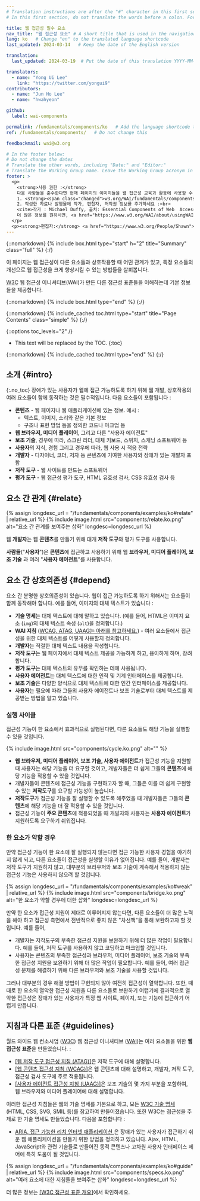 ```yaml
---
# Translation instructions are after the "#" character in this first section. They are comments that do not show up in the web page. You do not need to translate the instructions after "#".
# In this first section, do not translate the words before a colon. For example, do not translate "title:". Do translate the text after "title:"

title: 웹 접근성 필수 요소
nav_title: "웹 접근성 요소" # A short title that is used in the navigation
lang: ko   # Change "en" to the translated language shortcode
last_updated: 2024-03-14   # Keep the date of the English version

translation:
  last_updated: 2024-03-19  # Put the date of this translation YYYY-MM-DD (with month in the middle)

translators:
  - name: "Yong Ui Lee"
    link: "https://twitter.com/yongui9"
contributors:
  - name: "Jun Ho Lee"
  - name: "hwahyeon"

github:
  label: wai-components

permalink: /fundamentals/components/ko   # Add the language shortcode to the end; for example /path/to/file/fr
ref: /fundamentals/components/   # Do not change this

feedbackmail: wai@w3.org

# In the footer below:
# Do not change the dates
# Translate the other words, including "Date:" and "Editor:"
# Translate the Working Group name. Leave the Working Group acronym in English.
footer: >
  <p>
    <strong>사용 권한 :</strong> 
    다음 사항들을 준수한다면 현재 페이지의 이미지들을 웹 접근성 교육과 활동에 사용할 수 있습니다 :<br> 
    1. <strong><span class="changed">w3.org/WAI/fundamentals/components/</span> URI를 <em>눈에 잘 띄도록</em></strong> 이미지 근처에 삽입하고, <br>
    2. 작성한 자료나 발행물에 작가, 편집자, 저작권 정보를 추가하세요 :<br>
    <cite>작가 : Michael Duffy, 출처: Essential Components of Web  Accessibility. S.L. Henry, ed. Copyright W3C <sup>®</sup> (MIT, ERCIM, Keio, Beihang). w3.org/WAI/fundamentals/components/</cite><br>
    더 많은 정보를 원하시면, <a href="https://www.w3.org/WAI/about/usingWAImaterial.html">Using WAI Materials</a>를 참고하세요.
  </p>
  <p><strong>편집자:</strong> <a href="https://www.w3.org/People/Shawn">Shawn Lawton Henry</a>. 그래픽 디자이너: Michael Duffy.</p>
---
```


{::nomarkdown}
{% include box.html type="start" h="2" title="Summary" class="full" %}
{:/}

이 페이지는 웹 접근성이 다른 요소들과 상호작용할 때 어떤 관계가 있고, 특정 요소들의 개선으로 웹 접근성을 크게 향상시킬 수 있는 방법들을 살펴봅니다.

<abbr title="월드 와이드 웹 컨소시움">W3C</abbr> 웹 접근성 이니셔티브(WAI)가 만든 다른 접근성 표준들을 이해하는데 기본 정보들을 제공합니다.

{::nomarkdown}
{% include box.html type="end" %}
{:/}

{::nomarkdown}
{% include_cached toc.html type="start" title="Page Contents" class="simple" %}
{:/}

{::options toc_levels="2" /}

- This text will be replaced by the TOC.
{:toc}

{::nomarkdown}
{% include_cached toc.html type="end" %}
{:/}

## 소개 {#intro}
{:.no_toc}
장애가 있는 사용자가 웹에 접근 가능하도록 하기 위해 웹 개발, 상호작용의 여러 요소들이 함께 동작하는 것은 필수적입니다. 다음 요소들이 포함됩니다 :

- **콘텐츠** - 웹 페이지나 웹 애플리케이션에 있는 정보. 예시 :
  - 텍스트, 이미지, 소리와 같은 기본 정보
  - 구조나 표현 방법 등을 정의한 코드나 마크업 등
- **웹 브라우저, 미디어 플레이어**, 그리고 다른 "사용자 에이전트"
- **보조 기술**, 경우에 따라, 스크린 리더, 대체 키보드, 스위치, 스캐닝 소프트웨어 등
- **사용자**의 지식, 경험 그리고 경우에 따라, 웹 사용 시 적응 전략
- **개발자** - 디자이너, 코더, 저자 등 콘텐츠에 기여한 사용자와 장애가 있는 개발자 포함
- **저작 도구** - 웹 사이트를 만드는 소프트웨어
- **평가 도구** - 웹 접근성 평가 도구, HTML 유효성 검사, CSS 유효성 검사 등

## 요소 간 관계 {#relate}

{% assign longdesc_url = "/fundamentals/components/examples/ko#relate" | relative_url %}
{% include image.html src="components/relate.ko.png" alt="요소 간 관계를 보여주는 삽화" longdesc=longdesc_url %}

웹 **개발자**는 웹 **콘텐츠**를 만들기 위해 대개 **저작 도구**와 평가 도구를 사용합니다.

**사람들**("**사용자**")은 **콘텐츠**에 접근하고 사용하기 위해 웹 **브라우저, 미디어 플레이어, 보조 기술** 과 여러 "**사용자 에이전트**"를 사용합니다.

## 요소 간 상호의존성 {#depend}

요소 간 분명한 상호의존성이 있습니다. 웹이 접근 가능하도록 하기 위해서는 요소들이 함께 동작해야 합니다. 예를 들어, 이미지의 대체 텍스트가 있습니다 :

- **기술 명세**는 대체 텍스트에 대해 말하고 있습니다. (예를 들어, HTML은 이미지 요소 (`img`)의 대체 텍스트 속성 (`alt`)을 정의합니다.)
- **WAI 지침** ([WCAG, ATAG, UAAG는 아래를 참고하세요.](#guidelines)) - 여러 요소들에서 접근성을 위한 대체 텍스트를 어떻게 사용할지 정의합니다.
- **개발자**는 적절한 대체 텍스트 내용을 작성합니다.
- **저작 도구**는 웹 페이지에서 대체 텍스트 제공을 가능하게 하고, 용이하게 하며, 장려합니다.
- **평가 도구**는 대체 텍스트의 유무를 확인하는 데에 사용됩니다.
- **사용자 에이전트**는 대체 텍스트에 대한 인적 및 기계 인터페이스를 제공합니다.
- **보조 기술**은 다양한 양식으로 대체 텍스트에 대한 인간 인터페이스를 제공합니다.
- **사용자**는 필요에 따라 그들의 사용자 에이전트나 보조 기술로부터 대체 텍스트를 제공받는 방법을 알고 있습니다.

### 실행 사이클

접근성 기능이 한 요소에서 효과적으로 실행된다면, 다른 요소들도 해당 기능을 실행할 수 있을 것입니다.

{% include image.html src="components/cycle.ko.png" alt="" %}

- **웹 브라우저, 미디어 플레이어, 보조 기술, 사용자 에이전트**가 접근성 기능을 지원할 때 사용자는 해당 기능을 더 요구할 것이고, 개발자들은 더 쉽게 그들의 **콘텐츠**에  해당 기능을 적용할 수 있을 것입니다.
- 개발자들이 콘텐츠에 접근성 기능을 구현하고자 할 때, 그들은 이를 더 쉽게 구현할 수 있는 **저작도구**를 요구할 가능성이 높습니다.
- **저작도구**가 접근성 기능을 잘 실행할 수 있도록 해주었을 때 개발자들은 그들의 **콘텐츠**에 해당 기능을 더 잘 적용할 수 있을 것입니다.
- 접근성 기능이 **주요 콘텐츠**에 적용되었을 때 개발자와 사용자는 **사용자 에이전트**가 지원하도록 요구하기 쉬워집니다.

### 한 요소가 약할 경우

만약 접근성 기능이 한 요소에 잘 실행되지 않는다면 접근 가능한 사용자 경험을 야기하지 않게 되고, 다른 요소들이 접근성을 실행할 이유가 없어집니다. 예를 들어, 개발자는 저작 도구가 지원하지 않고, 대부분의 브라우저와 보조 기술이 계속해서 적용하지 않는 접근성 기능은 사용하지 않으려 할 것입니다.

{% assign longdesc_url = "/fundamentals/components/examples/ko#weak" | relative_url %}
{% include image.html src="components/bridge.ko.png" alt="한 요소가 약할 경우에 대한 삽화" longdesc=longdesc_url %}

만약 한 요소가 접근성 지원이 제대로 이루어지지 않는다면, 다른 요소들이 더 많은 노력을 해야 하고 접근성 측면에서 전반적으로 좋지 않은 "차선책"을 통해 보완하고자 할 것입니다. 예를 들어,

- 개발자는 저작도구의 부족한 접근성 지원을 보완하기 위해 더 많은 작업이 필요합니다. 예를 들어, 저작 도구를 사용하지 않고 코딩하고 마크업할 것입니다.
- 사용자는 콘텐츠의 부족한 접근성과 브라우저, 미디어 플레이어, 보조 기술의 부족한 접근성 지원을 보완하기 위해 더 많은 작업이 필요합니다. 예를 들어, 여러 접근성 문제를 해결하기 위해 다른 브라우저와 보조 기술을 사용할 것입니다.

그러나 대부분의 경우 해결 방법이 구현되지 않아 여전히 접근성이 열악합니다. 또한, 때때로 한 요소의 열악한 접근성 지원을 다른 요소들로 보완하기 어렵기에 결과적으로 열악한 접근성은 장애가 있는 사용자가 특정 웹 사이트, 페이지, 또는 기능에 접근하기 어렵게 만듭니다.

## 지침과 다른 표준 {#guidelines}

월드 와이드 웹 컨소시엄 ([W3C](https://www.w3.org/)) 웹 접근성 이니셔티브 ([WAI](https://www.w3.org/WAI/))는 여러 요소들을 위한 **웹 접근성 표준**을 만들었습니다. :

- [[웹 저작 도구 접근성 지침 (ATAG)]](/standards-guidelines/atag/)은 저작 도구에 대해 설명합니다.
- [[웹 콘텐츠 접근성 지침 (WCAG)]](/standards-guidelines/wcag/)은 웹 콘텐츠에 대해 설명하고, 개발자, 저작 도구, 접근성 검사 도구에 주로 적용됩니다.
- [[사용자 에이전트 접근성 지침 (UAAG)]](/standards-guidelines/uaag/)은 보조 기술의 몇 가지 부분을 포함하여, 웹 브라우저와 미디어 플레이어에 대해 설명합니다.


이러한 접근성 지침들은 웹의 기술 명세를 기본으로 하고, 모든 <a href="https://www.w3.org/TR/">W3C 기술 명세</a> (HTML, CSS, SVG, SMIL 등)를 참고하여 만들어졌습니다. 또한 W3C는 접근성을 주제로 한 기술 명세도 만들었습니다. 다음을 포함합니다 :

* [ARIA, 접근 가능한 리치 인터넷 애플리케이션 ](/standards-guidelines/aria/)은 장애가 있는 사용자가 접근하기 쉬운 웹 애플리케이션을 만들기 위한 방법을 정의하고 있습니다. Ajax, HTML, JavaScript와 관련 기술들로 만들어진 동적 콘텐츠나 고차원 사용자 인터페이스 제어에 특히 도움이 될 것입니다.

{% assign longdesc_url = "/fundamentals/components/examples/ko#guide" | relative_url %}
{% include image.html src="components/specs.ko.png" alt="여러 요소에 대한 지침들을 보여주는 삽화" longdesc=longdesc_url %}

더 많은 정보는 [[W3C 접근성 표준 개요]](/standards-guidelines/)에서 확인하세요.

